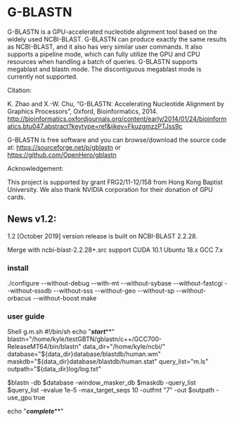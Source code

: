 #  G-BLASTN  

G-BLASTN is a GPU-accelerated nucleotide alignment tool based on the widely used NCBI-BLAST. 
G-BLASTN can produce exactly the same results as NCBI-BLAST, and it also has very similar user 
commands. It also supports a pipeline mode, which can fully utilize the GPU and CPU resources 
when handling a batch of queries. G-BLASTN supports megablast and blastn mode. The discontiguous
megablast mode is currently not supported.

Citation:

K. Zhao and X.-W. Chu, “G-BLASTN: Accelerating Nucleotide Alignment by Graphics Processors”, Oxford, Bioinformatics, 2014.
http://bioinformatics.oxfordjournals.org/content/early/2014/01/24/bioinformatics.btu047.abstract?keytype=ref&ijkey=FkuzgmzzPTJss9c 

G-BLASTN is free software and you can browse/download the source code at:
https://sourceforge.net/p/gblastn
or
https://github.com/OpenHero/gblastn


Acknowledgement:

This project is supported by grant FRG2/11-12/158 from Hong Kong Baptist University. We also thank NVIDIA corporation for their donation of GPU cards.

## News v1.2: 
1.2 [October 2019] version release is built on NCBI-BLAST 2.2.28.

Merge with ncbi-blast-2.2.28+.src support CUDA 10.1 Ubuntu 18.x GCC 7.x

### install
./configure --without-debug --with-mt --without-sybase --without-fastcgi --without-sssdb --without-sss --without-geo --without-sp --without-orbacus --without-boost
make 

### user guide
Shell g.m.sh
#!/bin/sh
echo "***************start*****************"
blastn="/home/kyle/testGBTN/gblastn/c++/GCC700-ReleaseMT64/bin/blastn"
data_dir="/home/kyle/ncbi/"
database="${data_dir}database/blastdb/human.wm"
maskdb="${data_dir}database/blastdb/human.stat"
query_list="m.ls"
outpath="${data_dir}log/log.txt"
 
$blastn -db $database -window_masker_db $maskdb -query_list $query_list -evalue 1e-5 -max_target_seqs 10 -outfmt "7" -out $outpath -use_gpu true

echo "***************complete*****************"


